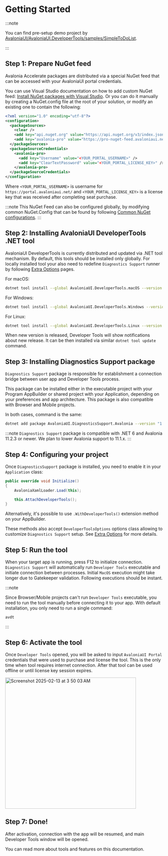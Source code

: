 # Getting Started

:::note

You can find pre-setup demo project by [AvaloniaUI/AvaloniaUI.DeveloperTools/samples/SimpleToDoList](https://github.com/AvaloniaUI/AvaloniaUI.DeveloperTools/tree/main/samples/SimpleToDoList#simpletodolist).

:::

## Step 1: Prepare NuGet feed

Avalonia Accelerate packages are distributed via a special NuGet feed that can be accessed with your AvaloniaUI portal credentials.

You can use Visual Studio documentation on how to add custom NuGet feed: [Install NuGet packages with Visual Studio](https://learn.microsoft.com/en-us/azure/devops/artifacts/nuget/consume?view=azure-devops&tabs=windows).
Or you can do it manually by creating a NuGet.config file at the root of your solution, or modify an existing one to contain the following:

```xml
<?xml version="1.0" encoding="utf-8"?>
<configuration>
  <packageSources>
    <clear />
    <add key="api.nuget.org" value="https://api.nuget.org/v3/index.json" />
    <add key="avalonia-pro" value="https://pro-nuget-feed.avaloniaui.net/v3/index.json" />
  </packageSources>
  <packageSourceCredentials>
    <avalonia-pro>
      <add key="Username" value="<YOUR_PORTAL_USERNAME>" />
      <add key="ClearTextPassword" value="<YOUR_PORTAL_LICENSE_KEY>" />
    </avalonia-pro>
  </packageSourceCredentials>
</configuration>
```

Where `<YOUR_PORTAL_USERNAME>` is username for `https://portal.avaloniaui.net/` and `<YOUR_PORTAL_LICENSE_KEY>` is a license key that was received after completing seat purchase.

:::note
This NuGet Feed can also be configured globally, by modifying common NuGet.Config that can be found by following [Common NuGet configurations](https://learn.microsoft.com/en-us/nuget/consume-packages/configuring-nuget-behavior).
:::

## Step 2: Installing AvaloniaUI DeveloperTools .NET tool

AvaloniaUI DeveloperTools is currently distributed and updated via .NET tool mechanism.
By default, this tools should be installed only globally. For locally installed tool your also need to redefine `Diagnostics Support` runner by following [Extra Options](./extra-options.md) pages.

For macOS:

```bash
dotnet tool install --global AvaloniaUI.DeveloperTools.macOS --version "1.0.0-*"
```

For Windows:

```bash
dotnet tool install --global AvaloniaUI.DeveloperTools.Windows --version "1.0.0-*"
```

For Linux:

```bash
dotnet tool install --global AvaloniaUI.DeveloperTools.Linux --version "1.0.0-*"
```

When new version is released, Developer Tools will show notifications about new release.
It can be then installed via similar `dotnet tool update` command.

## Step 3: Installing Diagnostics Support package

`Diagnostics Support` package is responsible for establishment a connection bridge between user app and Developer Tools process.

This package can be installed either in the executable project with your Program AppBuilder or shared project with your Application, depending on your preferences and app architecture. This package is also compatible with Browser and Mobile projects.

In both cases, command is the same:

```bash
dotnet add package AvaloniaUI.DiagnosticsSupport.Avalonia --version "1.0.0-*"
```

:::note
`Diagnostics Support` package is compatible with .NET 6 and Avalonia 11.2.3 or newer.
We plan to lower Avalonia support to 11.1.x.
:::

## Step 4: Configuring your project

Once `DiagnosticsSupport` package is installed, you need to enable it in your `Application` class:

```csharp
public override void Initialize()
{
    AvaloniaXamlLoader.Load(this);

    this.AttachDeveloperTools();
}
```

Alternatively, it's possible to use `.WithDeveloperTools()` extension method on your AppBuilder.

These methods also accept `DeveloperToolsOptions` options class allowing to customize `Diagnostics Support` setup. See [Extra Options](./extra-options.md) for more details.

## Step 5: Run the tool

When your target app is running, press F12 to initialize connection.
`Diagnostics Support` will automatically run `Developer Tools` executable and initiate connection between processes.
Initial `MacOS` execution might take longer due to Gatekeeper validation. Following executions should be instant.

:::note

Since Browser/Mobile projects can't run `Developer Tools` executable, you need to run the tool manually before connecting it to your app.
With default installation, you only need to run a single command:

```
avdt
```

:::

## Step 6: Activate the tool

Once `Developer Tools` opened, you will be asked to input `AvaloniaUI Portal` credentials that were used to purchase and license the tool. This is the only time when tool requires internet connection. After that tool can be used offline or until license key session expires.

<img width="418" alt="Screenshot 2025-02-13 at 3 50 03 AM" src="https://github.com/user-attachments/assets/d1c47c0a-f891-4cdb-8ec9-44ca4b65928f" />

## Step 7: Done!

After activation, connection with the app will be resumed, and main Developer Tools window will be opened. 

You can read more about tools and features on this documentation.
